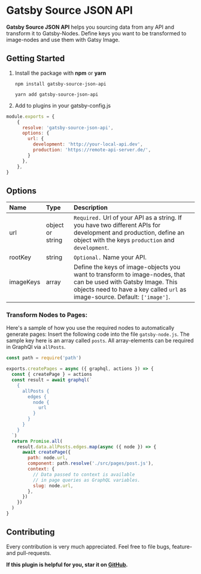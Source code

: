 # Gatsby Source JSON API

**Gatsby Source JSON API** helps you sourcing data from any API and transform it to Gatsby-Nodes. Define keys you want to be transformed to image-nodes and use them with Gatsy Image.

## Getting Started

1. Install the package with **npm** or **yarn**

   `npm install gatsby-source-json-api`

   `yarn add gatsby-source-json-api`

2. Add to plugins in your gatsby-config.js

```javascript
module.exports = {
    {
      resolve: 'gatsby-source-json-api',
      options: {
        url: {
          development: 'http://your-local-api.dev',
          production: 'https://remote-api-server.de/',
        }
      },
    },
}
```

## Options

| **Name**  | **Type**         | **Description**                                                                                                                                                                                |
| :-------- | :--------------- | :--------------------------------------------------------------------------------------------------------------------------------------------------------------------------------------------- |
| url       | object or string | `Required.` Url of your API as a string. If you have two different APIs for development and production, define an object with the keys `production` and `development`.                         |
| rootKey   | string           | `Optional.` Name your API.                                                                                                                                                                     |
| imageKeys | array            | Define the keys of image-objects you want to transform to image-nodes, that can be used with Gatsby Image. This objects need to have a key called `url` as image-source. Default: `['image']`. |

### Transform Nodes to Pages:

Here's a sample of how you use the required nodes to automatically generate pages: Insert the following code into the file `gatsby-node.js`. The sample key here is an array called `posts`. All array-elements can be required in GraphQl via `allPosts`.

```javascript
const path = require('path')

exports.createPages = async ({ graphql, actions }) => {
  const { createPage } = actions
  const result = await graphql(`
    {
      allPosts {
        edges {
          node {
            url
          }
        }
      }
    }
  `)
  return Promise.all(
    result.data.allPosts.edges.map(async ({ node }) => {
      await createPage({
        path: node.url,
        component: path.resolve('./src/pages/post.js'),
        context: {
          // Data passed to context is available
          // in page queries as GraphQL variables.
          slug: node.url,
        },
      })
    })
  )
}
```

## Contributing

Every contribution is very much appreciated.
Feel free to file bugs, feature- and pull-requests.

**If this plugin is helpful for you, star it on [GitHub](https://github.com/AndreasFaust/gatsby-source-json-api).**
